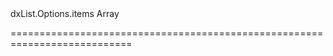 <!--id-->dxList.Options.items<!--/id-->
<!--merge--><!--/merge-->
<!--type-->Array<String, dxListItem, Object><!--/type-->
===========================================================================
